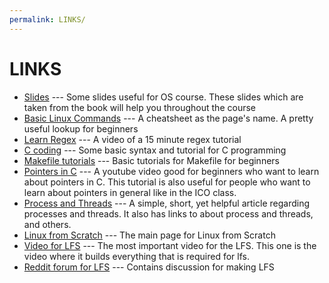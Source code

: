 ```yaml
---
permalink: LINKS/
---
```


# LINKS
- [Slides](https://www.os-book.com/OS10/slide-dir/) --- Some slides useful for OS course. These slides which are taken
from the book will help you throughout the course
- [Basic Linux Commands](https://linuxopsys.com/topics/basic-linux-commands) --- A cheatsheet as the page's name. A pretty useful lookup for beginners
- [Learn Regex](https://youtu.be/bgBWp9EIlMM) --- A video of a 15 minute regex tutorial
- [C coding](https://www.w3schools.com/c/) --- Some basic syntax and tutorial for C programming
- [Makefile tutorials](https://opensource.com/article/18/8/what-how-makefile) --- Basic tutorials for Makefile for beginners
- [Pointers in C](https://www.youtube.com/watch?v=KGhacRRMnDw) --- A youtube video good for beginners who want to learn about pointers in C. This tutorial is also useful for people who want to learn about pointers in general like in the ICO class.
- [Process and Threads](https://learn.microsoft.com/en-us/windows/win32/procthread/processes-and-threads) --- A simple, short, yet helpful article regarding processes and threads. It also has links to about process and threads, and others.
- [Linux from Scratch](https://www.linuxfromscratch.org/) --- The main page for Linux from Scratch
- [Video for LFS](https://www.youtube.com/watch?v=uggsnHSELos) --- The most important video for the LFS. This one is the video where it builds everything that is required for lfs.
- [Reddit forum for LFS](https://www.reddit.com/r/linuxquestions/comments/ceq4ny/os_recommendations_i_want_to_build_lfs/) --- Contains discussion for making LFS
